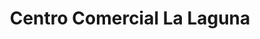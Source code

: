 ---
title: "Centro Comercial La Laguna"
url: /caracas/centro-comercial-la-laguna/
shop: Einkaufszentrum
---